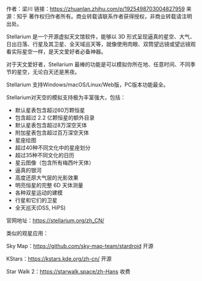 作者：梁川
链接：https://zhuanlan.zhihu.com/p/1925498703004827959
来源：知乎
著作权归作者所有。商业转载请联系作者获得授权，非商业转载请注明出处。



Stellarium 是一个开源虚拟天文馆软件，能够以 3D 形式呈现逼真的星空、大气、日出日落、行星及其卫星、全天域巡天等，就像使用肉眼、双筒望远镜或望远镜观看实际星空一样，是天文爱好者必备神器。

对于天文爱好者，Stellarium 最棒的功能是可以模拟你所在地、任意时间、不同季节的星空，无论白天还是黑夜。

Stellarium 支持Windows/macOS/Linux/Web版，PC版本功能最全。

Stellarium对天空的模拟支持极为丰富强大，包括：

- 默认星表包含超过60万颗恒星
- 包含超过 2.2 亿颗恒星的额外目录
- 默认星表包含超过8万深空天体
- 附加星表包含超过百万深空天体
- 星座绘图
- 超过40种不同文化中的星座划分
- 超过35种不同文化的日历
- 星云图像（包含所有梅西叶天体）
- 逼真的银河
- 高度还原大气层的光影效果
- 明亮恒星的完整 6D 天体测量
- 各种双星运动的建模
- 行星和它们的卫星
- 全天巡天(DSS, HiPS)

官网地址：https://stellarium.org/zh_CN/

类似的观星应用：

Sky Map：https://github.com/sky-map-team/stardroid 开源

KStars：https://kstars.kde.org/zh-cn/ 开源

Star Walk 2：https://starwalk.space/zh-Hans 收费